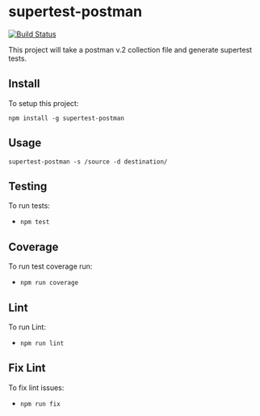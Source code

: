 supertest-postman
=================

[![Build Status](https://travis-ci.org/AndrewKeig/supertest-postman.svg?branch=master)](https://travis-ci.org/AndrewKeig/supertest-postman)

This project will take a postman v.2 collection file and generate supertest tests.

## Install
To setup this project:

`npm install -g supertest-postman`

## Usage

`supertest-postman -s /source -d destination/`

## Testing
To run tests:
* `npm test`

## Coverage
To run test coverage run:
* `npm run coverage`

## Lint
To run Lint:
* `npm run lint`

## Fix Lint
To fix lint issues:
* `npm run fix`
